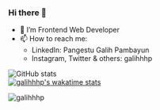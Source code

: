 ### Hi there 👋

- 🌱 I’m Frontend Web Developer
- 📫 How to reach me: 
  - LinkedIn: Pangestu Galih Pambayun
  - Instagram, Twitter & others: galihhhp

![GitHub stats](https://github-readme-stats.vercel.app/api?username=galihhhp&show_icons=true&theme=dark&hide_border=0)   
[![galihhhp's wakatime stats](https://github-readme-stats.vercel.app/api/wakatime?username=galihhhp&layout=compact&hide_border=0&theme=dark&v=2)](https://wakatime.com/@galihhhp)

<p><img align="center" src="https://github-readme-streak-stats.herokuapp.com/?user=galihhhp&" alt="galihhhp" /></p>

